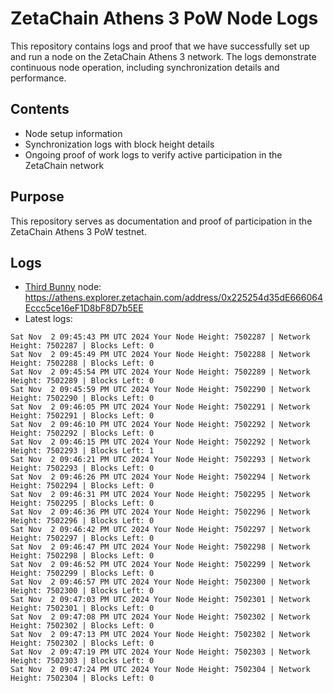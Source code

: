 # ZetaChain Athens 3 PoW Node Logs
This repository contains logs and proof that we have successfully set up and run a node on the ZetaChain Athens 3 network. The logs demonstrate continuous node operation, including synchronization details and performance.

## Contents
- Node setup information
- Synchronization logs with block height details
- Ongoing proof of work logs to verify active participation in the ZetaChain network

## Purpose
This repository serves as documentation and proof of participation in the ZetaChain Athens 3 PoW testnet.

## Logs

- [Third Bunny](https://thirdbunny.xyz/) node: https://athens.explorer.zetachain.com/address/0x225254d35dE666064Eccc5ce16eF1D8bF8D7b5EE
- Latest logs:
```
Sat Nov  2 09:45:43 PM UTC 2024 Your Node Height: 7502287 | Network Height: 7502287 | Blocks Left: 0
Sat Nov  2 09:45:49 PM UTC 2024 Your Node Height: 7502288 | Network Height: 7502288 | Blocks Left: 0
Sat Nov  2 09:45:54 PM UTC 2024 Your Node Height: 7502289 | Network Height: 7502289 | Blocks Left: 0
Sat Nov  2 09:45:59 PM UTC 2024 Your Node Height: 7502290 | Network Height: 7502290 | Blocks Left: 0
Sat Nov  2 09:46:05 PM UTC 2024 Your Node Height: 7502291 | Network Height: 7502291 | Blocks Left: 0
Sat Nov  2 09:46:10 PM UTC 2024 Your Node Height: 7502292 | Network Height: 7502292 | Blocks Left: 0
Sat Nov  2 09:46:15 PM UTC 2024 Your Node Height: 7502292 | Network Height: 7502293 | Blocks Left: 1
Sat Nov  2 09:46:21 PM UTC 2024 Your Node Height: 7502293 | Network Height: 7502293 | Blocks Left: 0
Sat Nov  2 09:46:26 PM UTC 2024 Your Node Height: 7502294 | Network Height: 7502294 | Blocks Left: 0
Sat Nov  2 09:46:31 PM UTC 2024 Your Node Height: 7502295 | Network Height: 7502295 | Blocks Left: 0
Sat Nov  2 09:46:36 PM UTC 2024 Your Node Height: 7502296 | Network Height: 7502296 | Blocks Left: 0
Sat Nov  2 09:46:42 PM UTC 2024 Your Node Height: 7502297 | Network Height: 7502297 | Blocks Left: 0
Sat Nov  2 09:46:47 PM UTC 2024 Your Node Height: 7502298 | Network Height: 7502298 | Blocks Left: 0
Sat Nov  2 09:46:52 PM UTC 2024 Your Node Height: 7502299 | Network Height: 7502299 | Blocks Left: 0
Sat Nov  2 09:46:57 PM UTC 2024 Your Node Height: 7502300 | Network Height: 7502300 | Blocks Left: 0
Sat Nov  2 09:47:03 PM UTC 2024 Your Node Height: 7502301 | Network Height: 7502301 | Blocks Left: 0
Sat Nov  2 09:47:08 PM UTC 2024 Your Node Height: 7502302 | Network Height: 7502302 | Blocks Left: 0
Sat Nov  2 09:47:13 PM UTC 2024 Your Node Height: 7502302 | Network Height: 7502302 | Blocks Left: 0
Sat Nov  2 09:47:19 PM UTC 2024 Your Node Height: 7502303 | Network Height: 7502303 | Blocks Left: 0
Sat Nov  2 09:47:24 PM UTC 2024 Your Node Height: 7502304 | Network Height: 7502304 | Blocks Left: 0
```
